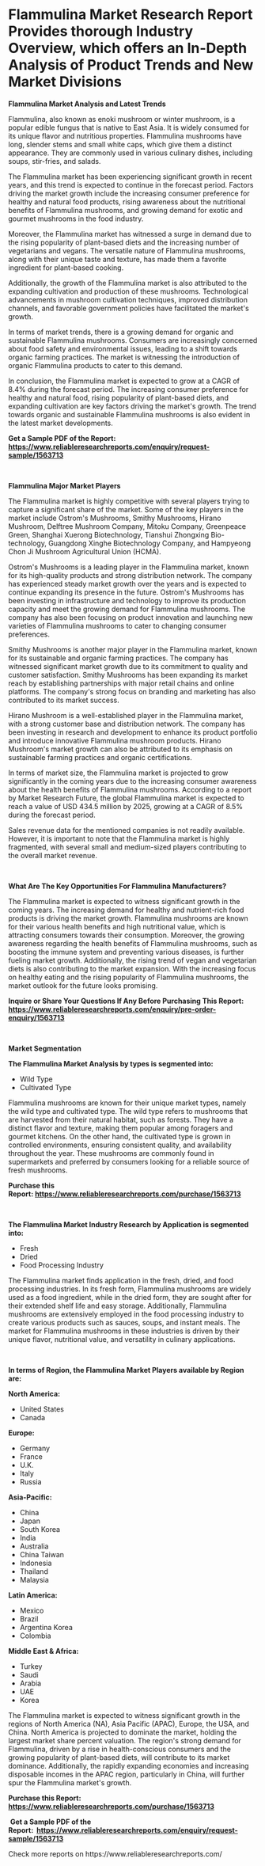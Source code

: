 <p><h1>Flammulina Market Research Report Provides thorough Industry Overview, which offers an In-Depth Analysis of Product Trends and New Market Divisions</h1></p><p><strong>Flammulina Market Analysis and Latest Trends</strong></p>
<p><p>Flammulina, also known as enoki mushroom or winter mushroom, is a popular edible fungus that is native to East Asia. It is widely consumed for its unique flavor and nutritious properties. Flammulina mushrooms have long, slender stems and small white caps, which give them a distinct appearance. They are commonly used in various culinary dishes, including soups, stir-fries, and salads.</p><p>The Flammulina market has been experiencing significant growth in recent years, and this trend is expected to continue in the forecast period. Factors driving the market growth include the increasing consumer preference for healthy and natural food products, rising awareness about the nutritional benefits of Flammulina mushrooms, and growing demand for exotic and gourmet mushrooms in the food industry.</p><p>Moreover, the Flammulina market has witnessed a surge in demand due to the rising popularity of plant-based diets and the increasing number of vegetarians and vegans. The versatile nature of Flammulina mushrooms, along with their unique taste and texture, has made them a favorite ingredient for plant-based cooking.</p><p>Additionally, the growth of the Flammulina market is also attributed to the expanding cultivation and production of these mushrooms. Technological advancements in mushroom cultivation techniques, improved distribution channels, and favorable government policies have facilitated the market's growth.</p><p>In terms of market trends, there is a growing demand for organic and sustainable Flammulina mushrooms. Consumers are increasingly concerned about food safety and environmental issues, leading to a shift towards organic farming practices. The market is witnessing the introduction of organic Flammulina products to cater to this demand.</p><p>In conclusion, the Flammulina market is expected to grow at a CAGR of 8.4% during the forecast period. The increasing consumer preference for healthy and natural food, rising popularity of plant-based diets, and expanding cultivation are key factors driving the market's growth. The trend towards organic and sustainable Flammulina mushrooms is also evident in the latest market developments.</p></p>
<p><strong>Get a Sample PDF of the Report:&nbsp; <a href="https://www.reliableresearchreports.com/enquiry/request-sample/1563713">https://www.reliableresearchreports.com/enquiry/request-sample/1563713</a></strong></p>
<p>&nbsp;</p>
<p><strong>Flammulina Major Market Players</strong></p>
<p><p>The Flammulina market is highly competitive with several players trying to capture a significant share of the market. Some of the key players in the market include Ostrom's Mushrooms, Smithy Mushrooms, Hirano Mushroom, Delftree Mushroom Company, Mitoku Company, Greenpeace Green, Shanghai Xuerong Biotechnology, Tianshui Zhongxing Bio-technology, Guangdong Xinghe Biotechnology Company, and Hampyeong Chon Ji Mushroom Agricultural Union (HCMA).</p><p>Ostrom's Mushrooms is a leading player in the Flammulina market, known for its high-quality products and strong distribution network. The company has experienced steady market growth over the years and is expected to continue expanding its presence in the future. Ostrom's Mushrooms has been investing in infrastructure and technology to improve its production capacity and meet the growing demand for Flammulina mushrooms. The company has also been focusing on product innovation and launching new varieties of Flammulina mushrooms to cater to changing consumer preferences.</p><p>Smithy Mushrooms is another major player in the Flammulina market, known for its sustainable and organic farming practices. The company has witnessed significant market growth due to its commitment to quality and customer satisfaction. Smithy Mushrooms has been expanding its market reach by establishing partnerships with major retail chains and online platforms. The company's strong focus on branding and marketing has also contributed to its market success.</p><p>Hirano Mushroom is a well-established player in the Flammulina market, with a strong customer base and distribution network. The company has been investing in research and development to enhance its product portfolio and introduce innovative Flammulina mushroom products. Hirano Mushroom's market growth can also be attributed to its emphasis on sustainable farming practices and organic certifications.</p><p>In terms of market size, the Flammulina market is projected to grow significantly in the coming years due to the increasing consumer awareness about the health benefits of Flammulina mushrooms. According to a report by Market Research Future, the global Flammulina market is expected to reach a value of USD 434.5 million by 2025, growing at a CAGR of 8.5% during the forecast period.</p><p>Sales revenue data for the mentioned companies is not readily available. However, it is important to note that the Flammulina market is highly fragmented, with several small and medium-sized players contributing to the overall market revenue.</p></p>
<p>&nbsp;</p>
<p><strong>What Are The Key Opportunities For Flammulina Manufacturers?</strong></p>
<p><p>The Flammulina market is expected to witness significant growth in the coming years. The increasing demand for healthy and nutrient-rich food products is driving the market growth. Flammulina mushrooms are known for their various health benefits and high nutritional value, which is attracting consumers towards their consumption. Moreover, the growing awareness regarding the health benefits of Flammulina mushrooms, such as boosting the immune system and preventing various diseases, is further fueling market growth. Additionally, the rising trend of vegan and vegetarian diets is also contributing to the market expansion. With the increasing focus on healthy eating and the rising popularity of Flammulina mushrooms, the market outlook for the future looks promising.</p></p>
<p><strong>Inquire or Share Your Questions If Any Before Purchasing This Report: <a href="https://www.reliableresearchreports.com/enquiry/pre-order-enquiry/1563713">https://www.reliableresearchreports.com/enquiry/pre-order-enquiry/1563713</a></strong></p>
<p>&nbsp;</p>
<p><strong>Market Segmentation</strong></p>
<p><strong>The Flammulina Market Analysis by types is segmented into:</strong></p>
<p><ul><li>Wild Type</li><li>Cultivated Type</li></ul></p>
<p><p>Flammulina mushrooms are known for their unique market types, namely the wild type and cultivated type. The wild type refers to mushrooms that are harvested from their natural habitat, such as forests. They have a distinct flavor and texture, making them popular among foragers and gourmet kitchens. On the other hand, the cultivated type is grown in controlled environments, ensuring consistent quality, and availability throughout the year. These mushrooms are commonly found in supermarkets and preferred by consumers looking for a reliable source of fresh mushrooms.</p></p>
<p><strong>Purchase this Report:&nbsp;<a href="https://www.reliableresearchreports.com/purchase/1563713">https://www.reliableresearchreports.com/purchase/1563713</a></strong></p>
<p>&nbsp;</p>
<p><strong>The Flammulina Market Industry Research by Application is segmented into:</strong></p>
<p><ul><li>Fresh</li><li>Dried</li><li>Food Processing Industry</li></ul></p>
<p><p>The Flammulina market finds application in the fresh, dried, and food processing industries. In its fresh form, Flammulina mushrooms are widely used as a food ingredient, while in the dried form, they are sought after for their extended shelf life and easy storage. Additionally, Flammulina mushrooms are extensively employed in the food processing industry to create various products such as sauces, soups, and instant meals. The market for Flammulina mushrooms in these industries is driven by their unique flavor, nutritional value, and versatility in culinary applications.</p></p>
<p>&nbsp;</p>
<p><strong>In terms of Region, the Flammulina Market Players available by Region are:</strong></p>
<p>
    <p> <strong> North America: </strong>
        <ul>
            <li>United States</li>
            <li>Canada</li>
        </ul>
        </p> 
    <p> <strong> Europe: </strong>
        <ul>
            <li>Germany</li>
            <li>France</li>
            <li>U.K.</li>
            <li>Italy</li>
            <li>Russia</li>
        </ul>
        </p> 
    <p> <strong> Asia-Pacific: </strong>
        <ul>
            <li>China</li>
            <li>Japan</li>
            <li>South Korea</li>
            <li>India</li>
            <li>Australia</li>
            <li>China Taiwan</li>
            <li>Indonesia</li>
            <li>Thailand</li>
            <li>Malaysia</li>
        </ul>
        </p> 
    <p> <strong> Latin America: </strong>
        <ul>
            <li>Mexico</li>
            <li>Brazil</li>
            <li>Argentina Korea</li>
            <li>Colombia</li>
        </ul>
        </p> 
    <p> <strong> Middle East & Africa: </strong>
        <ul>
            <li>Turkey</li>
            <li>Saudi</li>
            <li>Arabia</li>
            <li>UAE</li>
            <li>Korea</li>
        </ul>
    </p>
    </p>
<p><p>The Flammulina market is expected to witness significant growth in the regions of North America (NA), Asia Pacific (APAC), Europe, the USA, and China. North America is projected to dominate the market, holding the largest market share percent valuation. The region's strong demand for Flammulina, driven by a rise in health-conscious consumers and the growing popularity of plant-based diets, will contribute to its market dominance. Additionally, the rapidly expanding economies and increasing disposable incomes in the APAC region, particularly in China, will further spur the Flammulina market's growth.</p></p>
<p><strong>Purchase this Report: <a href="https://www.reliableresearchreports.com/purchase/1563713">https://www.reliableresearchreports.com/purchase/1563713</a></strong></p>
<p>&nbsp;<strong>Get a Sample PDF of the Report:&nbsp;&nbsp;<a href="https://www.reliableresearchreports.com/enquiry/request-sample/1563713">https://www.reliableresearchreports.com/enquiry/request-sample/1563713</a></strong></p>
<p><strong></strong></p>
<p>Check more reports on https://www.reliableresearchreports.com/</p>